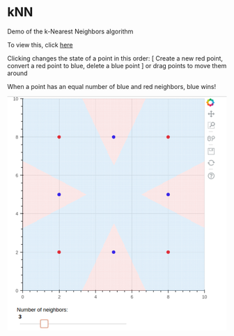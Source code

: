 # kNN
Demo of the k-Nearest Neighbors algorithm

To view this, click [here]

Clicking changes the state of a point in this order:
[ Create a new red point, convert a red point to blue, delete a blue point ]
or drag points to move them around

When a point has an equal number of blue and red neighbors, blue wins!

[![kNN](https://github.com/alexspili/kNN/blob/master/Screenshot_kNN.png "k-Nearest Neighbors")][here]

[here]: http://alexspiliotopoulos.com/aws/knn
